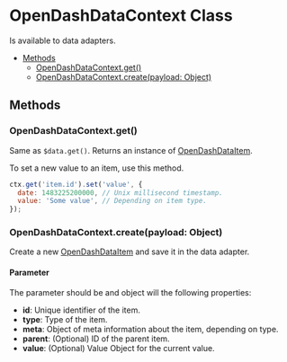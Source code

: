 # OpenDashDataContext Class

Is available to data adapters.

<!-- TOC depthFrom:2 depthTo:3 -->

- [Methods](#methods)
  - [OpenDashDataContext.get()](#opendashdatacontextget)
  - [OpenDashDataContext.create(payload: Object)](#opendashdatacontextcreatepayload-object)

<!-- /TOC -->

## Methods

### OpenDashDataContext.get()

Same as `$data.get()`. Returns an instance of [OpenDashDataItem](/classes/data-item.md).

To set a new value to an item, use this method.

```js
ctx.get('item.id').set('value', {
  date: 1483225200000, // Unix millisecond timestamp.
  value: 'Some value', // Depending on item type.
});
```

### OpenDashDataContext.create(payload: Object)

Create a new [OpenDashDataItem](/classes/data-item.md) and save it in the data adapter.

#### Parameter

The parameter should be and object will the following properties:

- **id**: Unique identifier of the item.
- **type**: Type of the item.
- **meta**: Object of meta information about the item, depending on type.
- **parent**: (Optional) ID of the parent item.
- **value**: (Optional) Value Object for the current value.

